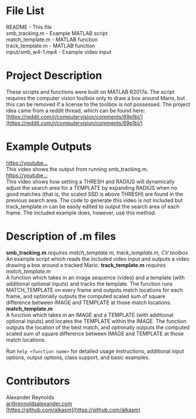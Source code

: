 # File List
README - This file  
smb_tracking.m - Example MATLAB script  
match_template.m - MATLAB function  
track_template.m - MATLAB function  
input/smb_w4-1.mp4 - Example video input  
 
# Project Description
These scripts and functions were built on MATLAB R2017a. The script 
requires the computer vision toolbox only to draw a box around Mario,
but this can be removed if a license to the toolbox is not possessed.
The project idea came from a reddit thread, which can be found here: 
[https://reddit.com/r/computervision/comments/69p1bj/](https://reddit.com/r/computervision/comments/69p1bj/)

# Example Outputs
[https://youtube...](https://youtube.com/...)  
  This video shows the output from running smb_tracking.m.  
[https://youtube...](https://youtube.com/...)  
  This video shows how setting a THRESH and RADIUS will dynamically
  adjust the search area for a TEMPLATE by expanding RADIUS when
  no good matches (that is, the scaled SSD is above THRESH) are found 
  in the previous search area. The code to generate this video is not
  included but track_template.m can be easily edited to output the 
  search area of each frame. The included example does, however, use
  this method.

# Description of .m files
**smb_tracking.m**  *requires match_template.m, track_template.m, CV toolbox*  
  An example script which reads the included video input and outputs
  a video drawing a box around a tracked Mario.
**track_template.m**  *requires match_template.m*  
  A function which takes in an image sequence (video) and a template
  (with additional optional inputs) and tracks the template. The 
  function runs MATCH_TEMPLATE on every frame and outputs match
  locations for each frame, and optionally outputs the computed
  scaled sum of square difference between IMAGE and TEMPLATE at 
  those match locations.
**match_template.m**  
  A function which takes in an IMAGE and a TEMPLATE (with additional 
  optional inputs) and locates the TEMPLATE within the IMAGE. The 
  function outputs the location of the best match, and optionally 
  outputs the computed scaled sum of square difference between IMAGE 
  and TEMPLATE at those match locations.

Run `help <function name>` for detailed usage instructions, additional
input options, output options, class support, and basic examples.


# Contributors
Alexander Reynolds  
  [ar@reynoldsalexander.com](mailto:ar@reynoldsalexander.com)  
  [https://github.com/alkasm](https://github.com/alkasm)
